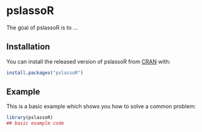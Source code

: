 # pslassoR

<!-- badges: start -->
<!-- badges: end -->

The goal of pslassoR is to ...

## Installation

You can install the released version of pslassoR from [CRAN](https://CRAN.R-project.org) with:

``` r
install.packages("pslassoR")
```

## Example

This is a basic example which shows you how to solve a common problem:

``` r
library(pslassoR)
## basic example code
```

